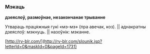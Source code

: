 ### Мэкаць
**дзеяслоў, размоўнае, незакончанае трыванне**

Утвараць працяжныя гукі «мэ-мэ» (пра авечак, коз). || аднакратны дзеяслоў: мэкнуць. || назоўнік: мэканне.

<a rel="author">[http://rv-blr.com/](http://rv-blr.com/slounik.jsp?letterId=0&maskId=0&pageId=1731)</a>
